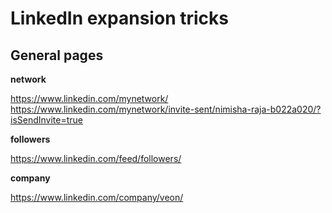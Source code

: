 # LinkedIn expansion tricks
## General pages

**network**

https://www.linkedin.com/mynetwork/
https://www.linkedin.com/mynetwork/invite-sent/nimisha-raja-b022a020/?isSendInvite=true

**followers**
 
https://www.linkedin.com/feed/followers/

**company**

https://www.linkedin.com/company/veon/


